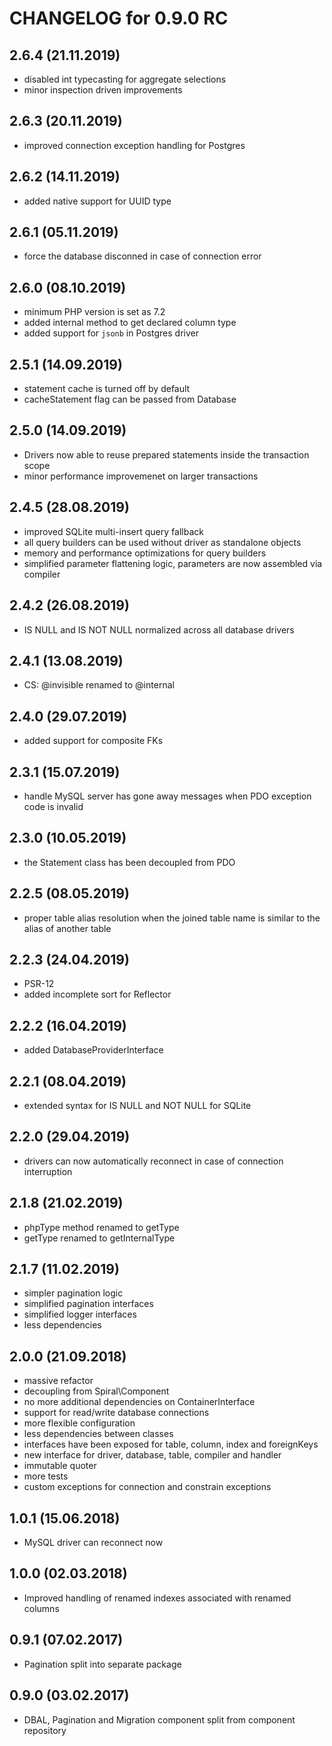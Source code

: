 CHANGELOG for 0.9.0 RC
======================

2.6.4 (21.11.2019)
-----
- disabled int typecasting for aggregate selections
- minor inspection driven improvements

2.6.3 (20.11.2019)
-----
- improved connection exception handling for Postgres

2.6.2 (14.11.2019)
-----
- added native support for UUID type

2.6.1 (05.11.2019)
-----
- force the database disconned in case of connection error

2.6.0 (08.10.2019)
-----
- minimum PHP version is set as 7.2
- added internal method to get declared column type
- added support for `jsonb` in Postgres driver

2.5.1 (14.09.2019)
-----
- statement cache is turned off by default
- cacheStatement flag can be passed from Database

2.5.0 (14.09.2019)
-----
- Drivers now able to reuse prepared statements inside the transaction scope
- minor performance improvemenet on larger transactions

2.4.5 (28.08.2019)
-----
- improved SQLite multi-insert query fallback
- all query builders can be used without driver as standalone objects
- memory and performance optimizations for query builders
- simplified parameter flattening logic, parameters are now assembled via compiler

2.4.2 (26.08.2019)
-----
- IS NULL and IS NOT NULL normalized across all database drivers

2.4.1 (13.08.2019)
-----
- CS: @invisible renamed to @internal

2.4.0 (29.07.2019)
-----
- added support for composite FKs

2.3.1 (15.07.2019)
-----
- handle MySQL server has gone away messages when PDO exception code is invalid

2.3.0 (10.05.2019)
-----
- the Statement class has been decoupled from PDO

2.2.5 (08.05.2019)
-----
- proper table alias resolution when the joined table name is similar to the alias of another table

2.2.3 (24.04.2019)
-----
- PSR-12
- added incomplete sort for Reflector

2.2.2 (16.04.2019)
-----
- added DatabaseProviderInterface

2.2.1 (08.04.2019)
-----
- extended syntax for IS NULL and NOT NULL for SQLite

2.2.0 (29.04.2019)
-----
- drivers can now automatically reconnect in case of connection interruption

2.1.8 (21.02.2019)
-----
- phpType method renamed to getType
- getType renamed to getInternalType

2.1.7 (11.02.2019)
-----
- simpler pagination logic
- simplified pagination interfaces
- simplified logger interfaces
- less dependencies

2.0.0 (21.09.2018)
-----
- massive refactor
- decoupling from Spiral\Component
- no more additional dependencies on ContainerInterface
- support for read/write database connections
- more flexible configuration
- less dependencies between classes
- interfaces have been exposed for table, column, index and foreignKeys
- new interface for driver, database, table, compiler and handler
- immutable quoter
- more tests
- custom exceptions for connection and constrain exceptions 

1.0.1 (15.06.2018)
-----
- MySQL driver can reconnect now

1.0.0 (02.03.2018)
-----
* Improved handling of renamed indexes associated with renamed columns

0.9.1 (07.02.2017)
-----
* Pagination split into separate package

0.9.0 (03.02.2017)
-----
* DBAL, Pagination and Migration component split from component repository
